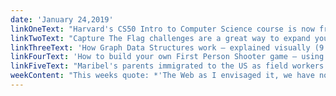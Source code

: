 ```yaml
---
date: 'January 24,2019'
linkOneText: "Harvard's CS50 Intro to Computer Science course is now free (and ad-free) on freeCodeCamp's YouTube channel. We're posting one new video each day and discussing them here (40 hour course): https://www.freecodecamp.org/forum/t/the-first-few-harvard-cs50-videos-are-now-live/253738"
linkTwoText: "Capture The Flag challenges are a great way to expand your cybersecurity and ethical hacking skills. Here's an in-depth walkthrough of the popular PicoCTF challenge (6 hour tutorial): https://www.freecodecamp.org/news/improve-cybersecurity-skills-with-ctfs-picoctf-walkthrough"
linkThreeText: 'How Graph Data Structures work — explained visually (9 minute read): https://medium.freecodecamp.org/6d88f36ec768'
linkFourText: 'How to build your own First Person Shooter game — using Unity3D (8 hour tutorial): https://www.freecodecamp.org/news/unity-3d-first-person-shooter-game-tutorial'
linkFiveText: "Maribel's parents immigrated to the US as field workers. She was the first person in her family to graduate from college. And after years of teaching herself coding, she is now working as a software engineer. This is her story (16 minute read): https://medium.freecodecamp.org/4ae301fc02b"
weekContent: "This weeks quote: *'The Web as I envisaged it, we have not seen it yet. The future is still so much bigger than the past.'* —  Tim Berners-Lee (inventor of the web)"
---
```

